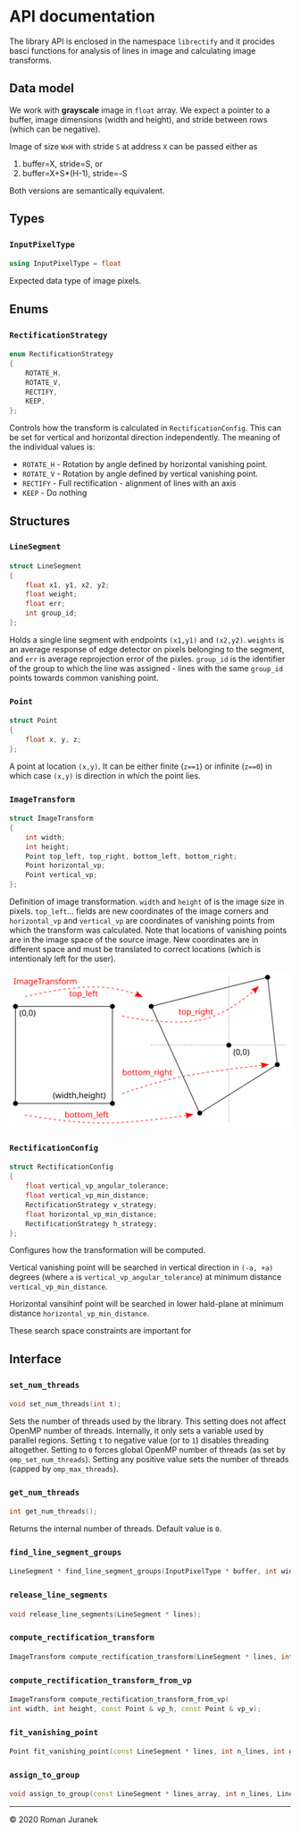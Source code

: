 # API documentation

The library API is enclosed in the namespace `librectify` and it procides basci functions for analysis of lines in image and calculating image transforms.

## Data model

We work with **grayscale** image in `float` array. We expect a pointer to a buffer, image dimensions (width and height), and stride between rows (which can be negative).

Image of size `WxH` with stride `S` at address `X` can be passed either as
1. buffer=X, stride=S, or
2. buffer=X+S*(H-1), stride=-S

Both versions are semantically equivalent.

## Types

### `InputPixelType`

```c++
using InputPixelType = float
```

Expected data type of image pixels.

## Enums

### `RectificationStrategy`

```c++
enum RectificationStrategy
{
    ROTATE_H,
    ROTATE_V,
    RECTIFY,
    KEEP,
};
```

Controls how the transform is calculated in `RectificationConfig`. This can be set for vertical and horizontal direction independently. The meaning of the individual values is:

* `ROTATE_H` - Rotation by angle defined by horizontal vanishing point.
* `ROTATE_V` - Rotation by angle defined by vertical vanishing point.
* `RECTIFY` - Full rectification - alignment of lines with an axis
* `KEEP` - Do nothing

## Structures

### `LineSegment`
```c++
struct LineSegment
{
    float x1, y1, x2, y2;
    float weight;
    float err;
    int group_id;
};
```

Holds a single line segment with endpoints `(x1,y1)` and `(x2,y2)`. `weights` is an average response of edge detector on pixels belonging to the segment, and `err` is average reprojection error of the pixles. `group_id` is the identifier of the group to which the line was assigned - lines with the same `group_id` points towards common vanishing point.

### `Point`

```c++
struct Point
{
    float x, y, z;
};
```

A point at location `(x,y)`. It can be either finite (`z==1`) or infinite (`z==0`) in which case `(x,y)` is direction in which the point lies.

### `ImageTransform`

```c++
struct ImageTransform
{
    int width;
    int height;
    Point top_left, top_right, bottom_left, bottom_right;
    Point horizontal_vp;
    Point vertical_vp;
};
```

Definition of image transformation. `width` and `height` of is the image size in pixels. `top_left`... fields are new coordinates of the image corners and `horizontal_vp` and `vertical_vp` are coordinates of vanishing points from which the transform was calculated. Note that locations of vanishing points are in the image space of the source image. New coordinates are in different space and must be translated to correct locations (which is intentionaly left for the user).

![xx](transform.svg)


### `RectificationConfig`

```c++
struct RectificationConfig
{
    float vertical_vp_angular_tolerance;
    float vertical_vp_min_distance;
    RectificationStrategy v_strategy;
    float horizontal_vp_min_distance;
    RectificationStrategy h_strategy;
};
```

Configures how the transformation will be computed.

Vertical vanishing point will be searched in vertical direction in `(-a, +a)` degrees (where `a` is `vertical_vp_angular_tolerance`) at minimum distance `vertical_vp_min_distance`.

Horizontal vansihinf point will be searched in lower hald-plane at minimum distance `horizontal_vp_min_distance`.

These search space constraints are important for

## Interface

### `set_num_threads`

```c++
void set_num_threads(int t);
```

Sets the number of threads used by the library. This setting does not affect OpenMP number of threads. Internally, it only sets a variable used by parallel regions. Setting `t` to negative value (or to `1`) disables threading altogether. Setting to `0` forces global OpenMP number of threads (as set by `omp_set_num_threads`). Setting any positive value sets the number of threads (capped by `omp_max_threads`).

### `get_num_threads`

```c++
int get_num_threads();
```

Returns the internal number of threads. Default value is `0`.

### `find_line_segment_groups`

```c++
LineSegment * find_line_segment_groups(InputPixelType * buffer, int width, int height, int stride, float min_length, bool refine, int * n_lines);
```

### `release_line_segments`
```c++
void release_line_segments(LineSegment * lines);
```

### `compute_rectification_transform`
```c++
ImageTransform compute_rectification_transform(LineSegment * lines, int n_lines, int width, int height, const RectificationConfig & cfg);
```

### `compute_rectification_transform_from_vp`
```c++
ImageTransform compute_rectification_transform_from_vp(
int width, int height, const Point & vp_h, const Point & vp_v);
```
### `fit_vanishing_point`
```c++
Point fit_vanishing_point(const LineSegment * lines, int n_lines, int group);
```

### `assign_to_group`
```c++
void assign_to_group(const LineSegment * lines_array, int n_lines, LineSegment * new_lines_array, int n_new_lines, float angular_tolarance);
```

---
&copy; 2020 Roman Juranek